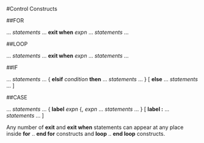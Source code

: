#Control Constructs

##FOR


... _statements_ ...
**exit when**  _expn_
... _statements_ ...



##LOOP


... _statements_ ...
**exit when**  _expn_
... _statements_ ...



##IF


... _statements_ ...
{ **elsif** _condition_ **then**
... _statements_ ... }
[ **else**
... _statements_ ... ]



##CASE


... _statements_ ...
{ **label** _expn_ {, _expn_
... _statements_ ... }
[ **label :**
... _statements_ ... ]




Any number of **exit** and **exit when** statements can appear at any place inside **for** .. **end for** constructs and **loop** .. **end loop** constructs.
